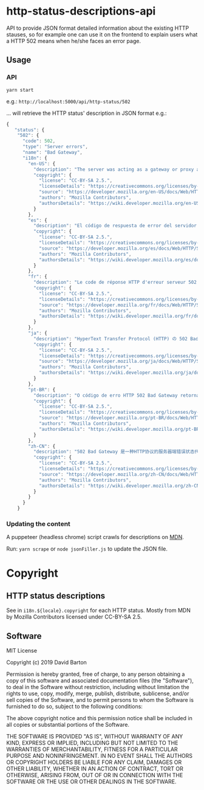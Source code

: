 # http-status-descriptions-api

API to provide JSON format detailed information about the existing HTTP stauses, so for example one can use it on the frontend to explain users what a HTTP 502 means when he/she faces an error page.

## Usage

### API

`yarn start`

e.g.: `http://localhost:5000/api/http-status/502`

... will retrieve the HTTP status' description in JSON format e.g.:

```javascript
{
   "status": {
    "502": {
      "code": 502,
      "type": "Server errors",
      "name": "Bad Gateway",
      "i18n": {
        "en-US": {
          "description": "The server was acting as a gateway or proxy and received an invalid response from the upstream server.",
          "copyright": {
            "license": "CC-BY-SA 2.5.",
            "licenseDetails": "https://creativecommons.org/licenses/by-sa/2.5/",
            "source": "https://developer.mozilla.org/en-US/docs/Web/HTTP/Status/502",
            "authors": "Mozilla Contributors",
            "authorsDetails": "https://wiki.developer.mozilla.org/en-US/docs/Web/HTTP/Status/502$history"
          }
        },
        "es": {
          "description": "El código de respuesta de error del servidor de HTTP 502 Bad Gateway indica que el servidor, mientras actuaba como una puerta de enlace o proxy, recibió una respuesta no válida del servidor ascendente.",
          "copyright": {
            "license": "CC-BY-SA 2.5.",
            "licenseDetails": "https://creativecommons.org/licenses/by-sa/2.5/",
            "source": "https://developer.mozilla.org/es/docs/Web/HTTP/Status/502",
            "authors": "Mozilla Contributors",
            "authorsDetails": "https://wiki.developer.mozilla.org/es/docs/Web/HTTP/Status/502$history"
          }
        },
        "fr": {
          "description": "Le code de réponse HTTP d'erreur serveur 502 Bad Gateway indique que le serveur, agissant comme une passerelle ou un proxy, a reçu une réponse invalide depuis le serveur en amont.\nUne passerelle peut faire référence à différents éléments en réseaux et une erreur 502 est habituellement quelque chose que vous ne pouvez pas corriger, mais qui nécessite une correction sur le serveur web ou le proxy par lequel vous passez pour y accéder.",
          "copyright": {
            "license": "CC-BY-SA 2.5.",
            "licenseDetails": "https://creativecommons.org/licenses/by-sa/2.5/",
            "source": "https://developer.mozilla.org/fr/docs/Web/HTTP/Status/502",
            "authors": "Mozilla Contributors",
            "authorsDetails": "https://wiki.developer.mozilla.org/fr/docs/Web/HTTP/Status/502$history"
          }
        },
        "ja": {
          "description": "HyperText Transfer Protocol (HTTP) の 502 Bad Gateway サーバーエラーレスポンスコードは、ゲートウェイまたはプロキシとして機能しているサーバーが上流のサーバーから無効なレスポンスを受け取ったことを示しています。",
          "copyright": {
            "license": "CC-BY-SA 2.5.",
            "licenseDetails": "https://creativecommons.org/licenses/by-sa/2.5/",
            "source": "https://developer.mozilla.org/ja/docs/Web/HTTP/Status/502",
            "authors": "Mozilla Contributors",
            "authorsDetails": "https://wiki.developer.mozilla.org/ja/docs/Web/HTTP/Status/502$history"
          }
        },
        "pt-BR": {
          "description": "O código de erro HTTP 502 Bad Gateway retornado pelo servidor indica que ele, enquanto atuando como um servidor intermediário (gateway ou proxy), recebeu uma resposta inválida do servidor para o qual a requisição foi encaminhada (upstream server).",
          "copyright": {
            "license": "CC-BY-SA 2.5.",
            "licenseDetails": "https://creativecommons.org/licenses/by-sa/2.5/",
            "source": "https://developer.mozilla.org/pt-BR/docs/Web/HTTP/Status/502",
            "authors": "Mozilla Contributors",
            "authorsDetails": "https://wiki.developer.mozilla.org/pt-BR/docs/Web/HTTP/Status/502$history"
          }
        },
        "zh-CN": {
          "description": "502 Bad Gateway 是一种HTTP协议的服务器端错误状态代码，它表示作为网关或代理角色的服务器，从上游服务器（如tomcat、php-fpm）中接收到的响应是无效的。\nGateway （网关）在计算机网络体系中可以指代不同的设备，502 错误通常不是客户端能够修复的，而是需要由途径的Web服务器或者代理服务器对其进行修复。\n网路中有许多不同类型的错误代码，例如：500、502、503、504…等等，每一种错误代码都表示不同的错误。",
          "copyright": {
            "license": "CC-BY-SA 2.5.",
            "licenseDetails": "https://creativecommons.org/licenses/by-sa/2.5/",
            "source": "https://developer.mozilla.org/zh-CN/docs/Web/HTTP/Status/502",
            "authors": "Mozilla Contributors",
            "authorsDetails": "https://wiki.developer.mozilla.org/zh-CN/docs/Web/HTTP/Status/502$history"
          }
        }
      }
    }
```

### Updating the content

A puppeteer (headless chrome) script crawls for descriptions on [MDN](https://developer.mozilla.org/en-US/docs/Web/HTTP/Status).

Run: `yarn scrape` or `node jsonFiller.js` to update the JSON file.

# Copyright

## HTTP status descriptions

See in `i18n.${locale}.copyright` for each HTTP status. Mostly from MDN by Mozilla Contributors licensed under CC-BY-SA 2.5.

## Software

MIT License

Copyright (c) 2019 David Barton

Permission is hereby granted, free of charge, to any person obtaining a copy of this software and associated documentation files (the "Software"), to deal in the Software without restriction, including without limitation the rights to use, copy, modify, merge, publish, distribute, sublicense, and/or sell copies of the Software, and to permit persons to whom the Software is furnished to do so, subject to the following conditions:

The above copyright notice and this permission notice shall be included in all copies or substantial portions of the Software.

THE SOFTWARE IS PROVIDED "AS IS", WITHOUT WARRANTY OF ANY KIND, EXPRESS OR IMPLIED, INCLUDING BUT NOT LIMITED TO THE WARRANTIES OF MERCHANTABILITY, FITNESS FOR A PARTICULAR PURPOSE AND NONINFRINGEMENT. IN NO EVENT SHALL THE AUTHORS OR COPYRIGHT HOLDERS BE LIABLE FOR ANY CLAIM, DAMAGES OR OTHER LIABILITY, WHETHER IN AN ACTION OF CONTRACT, TORT OR OTHERWISE, ARISING FROM, OUT OF OR IN CONNECTION WITH THE SOFTWARE OR THE USE OR OTHER DEALINGS IN THE SOFTWARE.
